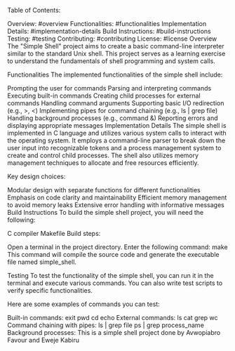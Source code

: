 
Table of Contents:

Overview: #overview
Functionalities: #functionalities
Implementation Details: #implementation-details
Build Instructions: #build-instructions
Testing: #testing
Contributing: #contributing
License: #license
Overview
The "Simple Shell" project aims to create a basic command-line interpreter similar to the standard Unix shell. This project serves as a learning exercise to understand the fundamentals of shell programming and system calls.

Functionalities
The implemented functionalities of the simple shell include:

Prompting the user for commands
Parsing and interpreting commands
Executing built-in commands
Creating child processes for external commands
Handling command arguments
Supporting basic I/O redirection (e.g., >, <)
Implementing pipes for command chaining (e.g., ls | grep file)
Handling background processes (e.g., command &)
Reporting errors and displaying appropriate messages
Implementation Details
The simple shell is implemented in C language and utilizes various system calls to interact with the operating system. It employs a command-line parser to break down the user input into recognizable tokens and a process management system to create and control child processes. The shell also utilizes memory management techniques to allocate and free resources efficiently.

Key design choices:

Modular design with separate functions for different functionalities
Emphasis on code clarity and maintainability
Efficient memory management to avoid memory leaks
Extensive error handling with informative messages
Build Instructions
To build the simple shell project, you will need the following:

C compiler
Makefile
Build steps:

Open a terminal in the project directory.
Enter the following command:
make
This command will compile the source code and generate the executable file named simple_shell.

Testing
To test the functionality of the simple shell, you can run it in the terminal and execute various commands. You can also write test scripts to verify specific functionalities.

Here are some examples of commands you can test:

Built-in commands:
exit
pwd
cd
echo
External commands:
ls
cat
grep
wc
Command chaining with pipes:
ls | grep file
ps | grep process_name
Background processes:
This is a simple shell project done by Avwopiabro Favour and Eweje Kabiru
